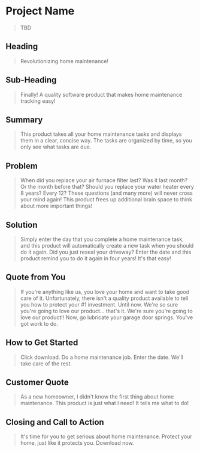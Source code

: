 # Project Name #
  > TBD

## Heading ##
  > Revolutionizing home maintenance!

## Sub-Heading ##
  > Finally! A quality software product that makes home maintenance tracking easy!

## Summary ##
  > This product takes all your home maintenance tasks and displays them in a clear, concise way. The tasks are organized by time, so you only see what tasks are due.

## Problem ##
  > When did you replace your air furnace filter last? Was it last month? Or the month before that? Should you replace your water heater every 8 years? Every 12? These questions (and many more) will never cross your mind again! This product frees up additional brain space to think about more important things!

## Solution ##
  > Simply enter the day that you complete a home maintenance task, and this product will automatically create a new task when you should do it again. Did you just reseal your driveway? Enter the date and this product remind you to do it again in four years! It's that easy!

## Quote from You ##
  > If you're anything like us, you love your home and want to take good care of it. Unfortunately, there isn't a quality product available to tell you how to protect your #1 investment. Until now. We're so sure you're going to love our product... that's it. We're sure you're going to love our product!! Now, go lubricate your garage door springs. You've got work to do.

## How to Get Started ##
  > Click download. Do a home maintenance job. Enter the date. We'll take care of the rest.

## Customer Quote ##
  > As a new homeowner, I didn't know the first thing about home maintenance. This product is just what I need! It tells me what to do!

## Closing and Call to Action ##
  > It's time for you to get serious about home maintenance. Protect your home, just like it protects you. Download now.